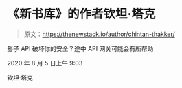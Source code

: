 # 《新书库》的作者钦坦·塔克

> 原文：<https://thenewstack.io/author/chintan-thakker/>

影子 API 破坏你的安全？途中 API 网关可能会有所帮助

2020 年 8 月 5 日上午 9:03

钦坦·塔克